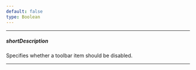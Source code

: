 ```yaml
---
default: false
type: Boolean
---
```

---
##### shortDescription
Specifies whether a toolbar item should be disabled.

---
